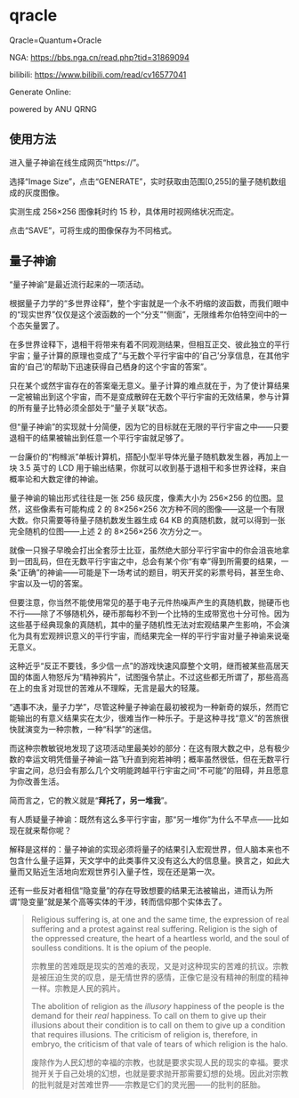 # qracle
Qracle=Quantum+Oracle

NGA: https://bbs.nga.cn/read.php?tid=31869094

bilibili: https://www.bilibili.com/read/cv16577041

Generate Online:

powered by ANU QRNG
## 使用方法
进入量子神谕在线生成网页“https://”。

选择“Image Size”，点击“GENERATE”，实时获取由范围[0,255]的量子随机数组成的灰度图像。

实测生成 256×256 图像耗时约 15 秒，具体用时视网络状况而定。

点击“SAVE”，可将生成的图像保存为不同格式。
## 量子神谕
“量子神谕”是最近流行起来的一项活动。

根据量子力学的“多世界诠释”，整个宇宙就是一个永不坍缩的波函数，而我们眼中的“现实世界”仅仅是这个波函数的一个“分支”“侧面”，无限维希尔伯特空间中的一个态矢量罢了。

在多世界诠释下，退相干将带来有着不同观测结果，但相互正交、彼此独立的平行宇宙；量子计算的原理也变成了“与无数个平行宇宙中的‘自己’分享信息，在其他宇宙的‘自己’的帮助下迅速获得自己栖身的这个宇宙的答案”。

只在某个或然宇宙存在的答案毫无意义。量子计算的难点就在于，为了使计算结果一定被输出到这个宇宙，而不是变成散碎在无数个平行宇宙的无效结果，参与计算的所有量子比特必须全部处于“量子关联”状态。

但“量子神谕”的实现就十分简便，因为它的目标就在无限的平行宇宙之中——只要退相干的结果被输出到任意一个平行宇宙就足够了。

一台廉价的“枸橼派”单板计算机，搭配小型半导体光量子随机数发生器，再加上一块 3.5 英寸的 LCD 用于输出结果，你就可以收到基于退相干和多世界诠释，来自概率论和大数定律的神谕。

量子神谕的输出形式往往是一张 256 级灰度，像素大小为 256×256 的位图。显然，这些像素有可能构成 2 的 8×256×256 次方种不同的图像——这是一个有限大数。你只需要等待量子随机数发生器生成 64 KB 的真随机数，就可以得到一张完全随机的位图——上述 2 的 8×256×256 次方分之一。

就像一只猴子早晚会打出全套莎士比亚，虽然绝大部分平行宇宙中的你会沮丧地拿到一团乱码，但在无数平行宇宙之中，总会有某个你“有幸”得到所需要的结果，一条“正确”的神谕——可能是下一场考试的题目，明天开奖的彩票号码，甚至生命、宇宙以及一切的答案。

但要注意，你当然不能使用常见的基于电子元件热噪声产生的真随机数，抛硬币也不行——除了不够随机外，硬币那每秒不到一个比特的生成带宽也十分可怜。因为这些基于经典现象的真随机，其中的量子随机性无法对宏观结果产生影响，不会演化为具有宏观辨识意义的平行宇宙，而结果完全一样的平行宇宙对量子神谕来说毫无意义。

这种近乎“反正不要钱，多少信一点”的游戏快速风靡整个文明，继而被某些高居天国的体面人物怒斥为“精神鸦片”，试图强令禁止。不过这些都无所谓了，那些高高在上的虫豸对现世的苦难从不理睬，无言是最大的轻蔑。

“遇事不决，量子力学”，尽管这种量子神谕在最初被视为一种新奇的娱乐，然而它能输出的有意义结果实在太少，很难当作一种乐子。于是这种寻找“意义”的苦旅很快就演变为一种宗教，一种“科学”的迷信。

而这种宗教敏锐地发现了这项活动里最美妙的部分：在这有限大数之中，总有极少数的幸运文明凭借量子神谕一路飞升直到宛若神明；概率虽然很低，但在无数平行宇宙之间，总归会有那么几个文明能跨越平行宇宙之间“不可能”的阻碍，并且愿意为你改善生活。

简而言之，它的教义就是“**拜托了，另一堆我**”。

有人质疑量子神谕：既然有这么多平行宇宙，那“另一堆你”为什么不早点——比如现在就来帮你呢？

解释是这样的：量子神谕的实现必须将量子的结果引入宏观世界，但人脑本来也不包含什么量子运算，天文学中的此类事件又没有这么大的信息量。换言之，如此大量而又贴近生活地向宏观世界引入量子性，现在还是第一次。

还有一些反对者相信“隐变量”的存在导致想要的结果无法被输出，进而认为所谓“隐变量”就是某个高等实体的干涉，转而信仰那个实体去了。

> Religious suffering is, at one and the same time, the expression of real suffering and a protest against real suffering. Religion is the sigh of the oppressed creature, the heart of a heartless world, and the soul of soulless conditions. It is the opium of the people.
>
> 宗教里的苦难既是现实的苦难的表现，又是对这种现实的苦难的抗议。宗教是被压迫生灵的叹息，是无情世界的感情，正像它是没有精神的制度的精神一样。宗教是人民的鸦片。
>
> The abolition of religion as the *illusory* happiness of the people is the demand for their *real* happiness. To call on them to give up their illusions about their condition is to call on them to give up a condition that requires illusions. The criticism of religion is, therefore, in embryo, the criticism of that vale of tears of which religion is the halo.
>
> 废除作为人民幻想的幸福的宗教，也就是要求实现人民的现实的幸福。要求抛开关于自己处境的幻想，也就是要求抛开那需要幻想的处境。因此对宗教的批判就是对苦难世界——宗教是它们的灵光圈——的批判的胚胎。
